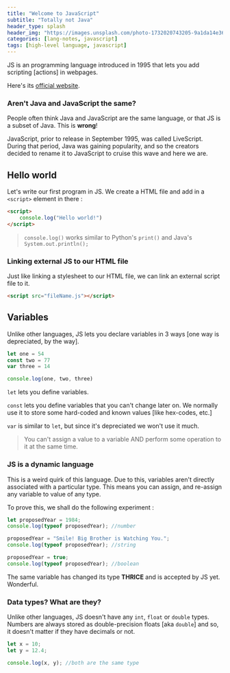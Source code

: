 ```yaml
---
title: "Welcome to JavaScript"
subtitle: "Totally not Java"
header_type: splash
header_img: "https://images.unsplash.com/photo-1732020743205-9a1da14e36fd?w=600&auto=format&fit=crop&q=60&ixlib=rb-4.0.3&ixid=M3wxMjA3fDB8MHxzZWFyY2h8Mjd8fGphdmFzY3JpcHR8ZW58MHx8MHx8fDA%3D"
categories: [lang-notes, javascript]
tags: [high-level language, javascript]
---
```


JS is an programming language introduced in 1995 that lets you add scripting [actions] in webpages.

Here's its [official website](https://www.javascript.com/).

### Aren't Java and JavaScript the same?

People often think Java and JavaScript are the same language, or that JS is a subset of Java. This is **wrong**!

JavaScript, prior to release in September 1995, was called LiveScript. During that period, Java was gaining popularity, and so the creators decided to rename it to JavaScript to cruise this wave and here we are.

## Hello world

Let's write our first program in JS. We create a HTML file and add in a `<script>` element in there :

```html
<script>
    console.log("Hello world!")
</script>
```

> ``console.log()`` works similar to Python's ``print()`` and Java's ``System.out.println();``

### Linking external JS to our HTML file

Just like linking a stylesheet to our HTML file, we can link an external script file to it.

```html
<script src="fileName.js"></script>
```

## Variables

Unlike other languages, JS lets you declare variables in 3 ways [one way is depreciated, by the way].

```js
let one = 54
const two = 77
var three = 14

console.log(one, two, three)
```

`let` lets you define variables.

`const` lets you define variables that you can't change later on. We normally use it to store some hard-coded and known values [like hex-codes, etc.]

`var` is similar to `let`, but since it's depreciated we won't use it much.

> You can't assign a value to a variable AND perform some operation to it at the same time.

### JS is a dynamic language

This is a weird quirk of this language. Due to this, variables aren't directly associated with a particular type. This means you can assign, and re-assign any variable to value of any type.

To prove this, we shall do the following experiment :

```js
let proposedYear = 1984;
console.log(typeof proposedYear); //number

proposedYear = "Smile! Big Brother is Watching You.";
console.log(typeof proposedYear); //string

proposedYear = true;
console.log(typeof proposedYear); //boolean
```

The same variable has changed its type **THRICE** and is accepted by JS yet. Wonderful.

### Data types? What are they?

Unlike other languages, JS doesn't have any `int`, `float` or `double` types. Numbers are always stored as double-precision floats [aka `double`] and so, it doesn't matter if they have decimals or not.

```js
let x = 10;
let y = 12.4;

console.log(x, y); //both are the same type
```
